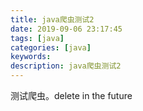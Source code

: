 ```yaml
---
title: java爬虫测试2
date: 2019-09-06 23:17:45
tags: [java]
categories: [java]
keywords: 
description: java爬虫测试2
---
```


测试爬虫。delete in the future
<!-- more -->

